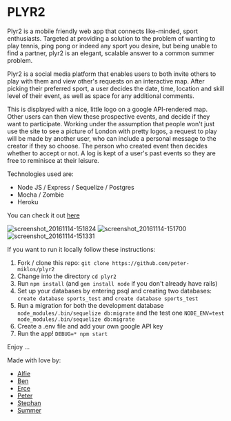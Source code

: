 # PLYR2

Plyr2 is a mobile friendly web app that connects like-minded, sport enthusiasts.
Targeted at providing a solution to the problem of wanting to play tennis, ping
pong or indeed any sport you desire, but being unable to find a partner,
plyr2 is an elegant, scalable answer to a common summer problem.

Plyr2 is a social media platform that enables users to both invite others to play with them and view other's requests on an interactive map. After picking their preferred sport, a user decides the date, time, location and skill level of their event, as well as space for any additional comments.

This is displayed with a nice, little logo on a google API-rendered map. Other users can then view these prospective events, and decide if they want to participate. Working under the assumption that people won't just use the site to see a picture of London with pretty logos, a request to play will be made by another user, who can include a personal message to the creator if they so choose. The person who created event then decides whether to accept or not. A log is kept of a user's past events so they are free to reminisce at their leisure.     


Technologies used are:

* Node JS / Express / Sequelize / Postgres
* Mocha / Zombie
* Heroku

You can check it out [here](https://plyr2.herokuapp.com)

![screenshot_20161114-151824](https://cloud.githubusercontent.com/assets/16115618/20270309/808c0f14-aa7e-11e6-8669-72b3aeaccb09.png)
![screenshot_20161114-151700](https://cloud.githubusercontent.com/assets/16115618/20270314/82b789ee-aa7e-11e6-9e2e-3af87ef6d786.png)
![screenshot_20161114-151331](https://cloud.githubusercontent.com/assets/16115618/20270316/84e2821e-aa7e-11e6-8901-ec8893da469a.png)

If you want to run it locally follow these instructions:

1. Fork / clone this repo: `git clone https://github.com/peter-miklos/plyr2`
2. Change into the directory `cd plyr2`
3. Run `npm install` (and `gem install node` if you don't already have rails)
4. Set up your databases by entering psql and creating two databases: `create database sports_test` and `create database sports_test`
5. Run a migration for both the development database `node_modules/.bin/sequelize db:migrate` and the test one `NODE_ENV=test node_modules/.bin/sequelize db:migrate`
6. Create a .env file and add your own google API key
7. Run the app! `DEBUG=* npm start`

Enjoy ...

Made with love by:

* [Alfie](https://github.com/alfie-ab)
* [Ben](https://github.com/BenRoss92)
* [Erce](https://github.com/ercekal)
* [Peter](https://github.com/peter-miklos)
* [Stephan](https://github.com/nephast)
* [Summer](https://github.com/supasuma)
